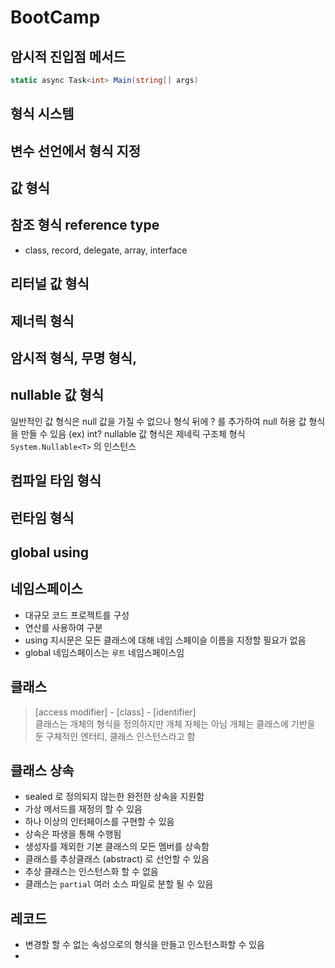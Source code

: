 # BootCamp

## 암시적 진입점 메서드

```csharp
static async Task<int> Main(string[] args)
```

## 형식 시스템
## 변수 선언에서 형식 지정
## 값 형식

## 참조 형식 reference type

- class, record, delegate, array, interface

## 리터널 값 형식
## 제너릭 형식
## 암시적 형식, 무명 형식, 

## nullable 값 형식
일반적인 값 형식은 null 값을 가질 수 없으나 
형식 뒤에 ? 를 추가하여 null 허용 값 형식을 만들 수 있음
(ex) int? 
nullable 값 형식은 제네릭 구조체 형식 `System.Nullable<T>` 의 인스턴스

## 컴파일 타임 형식
## 런타임 형식 

## global using

## 네임스페이스
- 대규모 코드 프로젝트를 구성
- 연산를 사용하여 구분
- using 지시문은 모든 클래스에 대해 네임 스페이슬 이름을 지정할 필요가 없음
- global 네임스페이스는 `루트` 네임스페이스임

## 클래스

> [access modifier] - [class] - [identifier]  
> 클래스는 개체의 형식을 정의하지만 개체 자체는 아님
> 개체는 클래스에 기반을 둔 구체적인 엔터티, 클래스 인스턴스라고 함

## 클래스 상속
* sealed 로 정의되지 않는한 완전한 상속을 지원함
* 가상 메서드를 재정의 할 수 있음
* 하나 이상의 인터페이스를 구현할 수 있음
* 상속은 파생을 통해 수행됨
* 생성자를 제외한 기본 클래스의 모든 멤버를 상속함
* 클래스를 추상클래스 (abstract) 로 선언할 수 있음
* 추상 클래스는 인스턴스화 할 수 없음
* 클래스는 `partial` 여러 소스 파일로 분할 될 수 있음

## 레코드

* 변경할 할 수 없는 속성으로의 형식을 만들고 인스턴스화할 수 있음
* 
